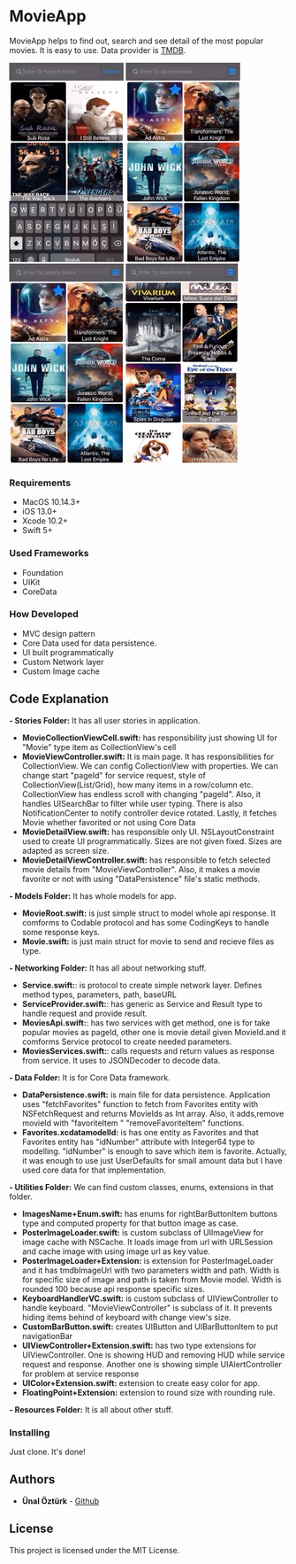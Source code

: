 # MovieApp

MovieApp helps to find out, search and see detail of the most popular movies. It is easy to use. Data provider is [TMDB](https://www.themoviedb.org/). 

![](images/1.gif) ![](images/2.gif) ![](images/3.gif) ![](images/4.gif)

### Requirements
- MacOS 10.14.3+
- iOS 13.0+
- Xcode 10.2+
- Swift 5+

### Used Frameworks
-   Foundation
-   UIKit
-   CoreData
### How Developed
- MVC design pattern
- Core Data used for data persistence.
- UI built programmatically
- Custom Network layer
- Custom Image cache

## Code Explanation
**- Stories Folder:** It has all user stories in application.
*   **MovieCollectionViewCell.swift:** has responsibility just showing UI for "Movie" type item as CollectionView's cell
*   **MovieViewController.swift:** It is main page. It has responsibilities for CollectionView. We can config CollectionView with properties. We can change start "pageId" for service request, style of CollectionView(List/Grid), how many items in a row/column etc. CollectionView has endless scroll with changing "pageId". Also, it handles UISearchBar to filter while user typing. There is also NotificationCenter to notify controller device rotated. Lastly, it fetches Movie whether favorited or not using Core Data 
*   **MovieDetailView.swift:** has responsible only UI. NSLayoutConstraint used to create UI programmatically. Sizes are not given fixed. Sizes are adapted as screen size.
*   **MovieDetailViewController.swift:**  has responsible to fetch selected movie details from "MovieViewController". Also, it  makes a movie favorite or not with using "DataPersistence" file's static methods.

**- Models Folder:** It has whole models for app.
*   **MovieRoot.swift:** is just simple struct to model whole api response. It comforms to Codable protocol and has some CodingKeys to handle some response keys.
*   **Movie.swift:** is just main struct for movie to send and recieve files as type.

**- Networking Folder:** It has all about networking stuff.
*   **Service.swift:**: is protocol to create simple network layer. Defines method types, parameters, path, baseURL
*   **ServiceProvider.swift:**: has generic as Service and Result type to handle request and provide result.
*   **MoviesApi.swift:**: has two services with get method, one is for take popular movies as pageId, other one is movie detail given MovieId.and it comforms Service protocol to create needed parameters.
*   **MoviesServices.swift:**: calls requests and return values as response from service. It uses to JSONDecoder to decode data.

**- Data Folder:** It is for Core Data framework.
*   **DataPersistence.swift:** is main file for data persistence. Application uses "fetchFavorites" function to fetch from Favorites entity with NSFetchRequest and returns MovieIds as Int array. Also, it adds,remove movieId with "favoriteItem " "removeFavoriteItem" functions.
*   **Favorites.xcdatamodelId:** is has one entity as Favorites and that Favorites entity has "idNumber" attribute with Integer64 type to modelling. "idNumber" is enough to save which item is favorite. Actually, it was enough to use just UserDefaults for small amount data but I have used core data for that implementation.

**- Utilities Folder:** We can find custom classes, enums, extensions in that folder.
*   **ImagesName+Enum.swift:** has enums for rightBarButtonItem buttons type and computed property for that button image as case.
*   **PosterImageLoader.swift:** is custom subclass of UIImageView for image cache with NSCache. It loads image from url with URLSession and cache image with using image url as key value. 
*   **PosterImageLoader+Extension:** is extension for PosterImageLoader and it has tmdbImageUrl with two parameters width and path. Width is for specific size of image and path is taken from Movie model. Width is rounded 100 because api response specific sizes.
*   **KeyboardHandlerVC.swift:** is custom subclass of UIViewController to handle keyboard. "MovieViewController" is subclass of it. It prevents hiding items behind of keyboard with change view's size.
*   **CustomBarButton.swift:** creates UIButton and UIBarButtonItem to put navigationBar
*   **UIViewController+Extension.swift:** has two type extensions for UIViewController. One is showing HUD and removing HUD while service request and response. Another one is showing simple UIAlertController for problem at service response
*   **UIColor+Extension.swift:** extension to create easy color for app.
*   **FloatingPoint+Extension:** extension to round size with rounding rule.

**- Resources Folder:** It is all about other stuff.




 ### Installing
Just clone. It's done!

## Authors

* **Ünal Öztürk** - [Github](https://github.com/unalozturk)

## License
This project is licensed under the MIT License.
